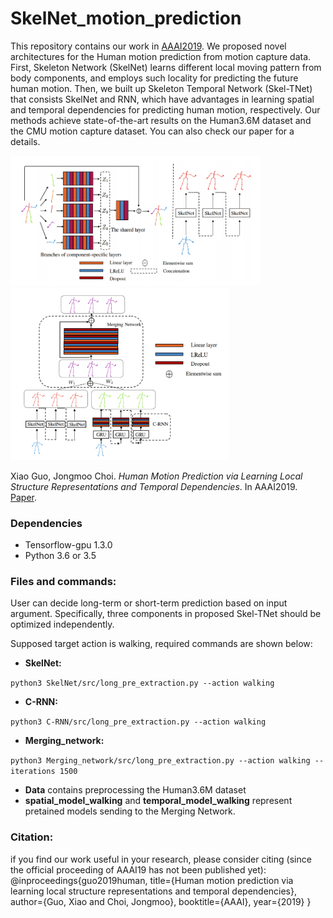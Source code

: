 # SkelNet_motion_prediction
This repository contains our work in [AAAI2019](https://aaai.org/Conferences/AAAI-19/wp-content/uploads/2018/11/AAAI-19_Accepted_Papers.pdf). We proposed novel architectures for the Human motion prediction from motion capture data. First, Skeleton Network (SkelNet) learns different local moving pattern from body components, and employs such locality for predicting the future human motion. Then, we built up Skeleton Temporal Network (Skel-TNet) that consists SkelNet and RNN, which have  advantages in learning spatial and temporal dependencies for predicting human motion, respectively. Our methods achieve state-of-the-art results on the Human3.6M dataset and the CMU motion capture dataset. You can also check our paper for a details.

<img src="https://github.com/CHELSEA234/SkelNet_motion_prediction/blob/master/Img/Figure_1.png" width="400" /> <img src="https://github.com/CHELSEA234/SkelNet_motion_prediction/blob/master/Img/Figure_2.png" width="350" />

Xiao Guo, Jongmoo Choi. *Human Motion Prediction via Learning Local Structure Representations and Temporal Dependencies*. In AAAI2019. [Paper](https://arxiv.org/abs/1902.07367).

### Dependencies
* Tensorflow-gpu 1.3.0 
* Python 3.6 or 3.5 

### Files and commands:
User can decide long-term or short-term prediction based on input argument. Specifically, three components in proposed Skel-TNet should be optimized independently. 

Supposed target action is walking, required commands are shown below: 
* **SkelNet:** 

`python3 SkelNet/src/long_pre_extraction.py --action walking`
* **C-RNN:** 

`python3 C-RNN/src/long_pre_extraction.py --action walking`
* **Merging_network:** 

`python3 Merging_network/src/long_pre_extraction.py --action walking --iterations 1500 `
* **Data** contains preprocessing the Human3.6M dataset
* **spatial_model_walking** and **temporal_model_walking** represent pretained models sending to the Merging Network.

### Citation:

if you find our work useful in your research, please consider citing (since the official proceeding of AAAI19 has not been published yet):
@inproceedings{guo2019human,
    title={Human motion prediction via learning local structure representations and temporal dependencies},
    author={Guo, Xiao and Choi, Jongmoo},
    booktitle={AAAI},
    year={2019}
}
```
